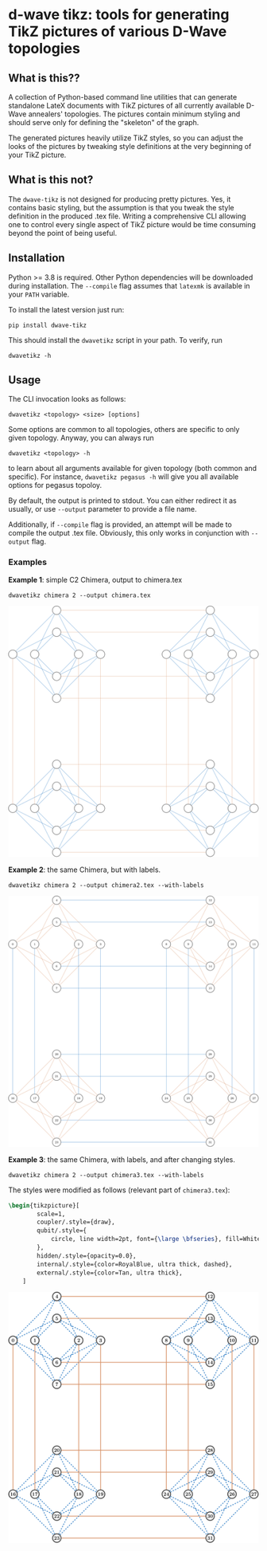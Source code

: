 # d-wave tikz: tools for generating TikZ pictures of various D-Wave topologies

## What is this??

A collection of Python-based command line utilities that can generate 
standalone LateX documents with TikZ pictures of all currently available
D-Wave annealers' topologies. The pictures contain minimum styling and 
should serve only for defining the "skeleton" of the graph.

The generated pictures heavily utilize TikZ styles, so you can adjust the looks
of the pictures by tweaking style definitions at the very beginning of your 
TikZ picture.

## What is this not?

The `dwave-tikz` is not designed for producing pretty pictures. Yes, it 
contains basic styling, but the assumption is that you tweak the style 
definition in the produced .tex file. Writing a comprehensive CLI allowing 
one to control every single aspect of TikZ picture would be time consuming 
beyond the point of being useful.

## Installation

Python >= 3.8 is required. Other Python dependencies will be downloaded 
during installation. The `--compile` flag assumes that `latexmk` is 
available in your `PATH` variable.

To install the latest version just run:

```shell
pip install dwave-tikz
```

This should install the `dwavetikz` script in your path. To verify, run

```shell
dwavetikz -h
```

## Usage

The CLI invocation looks as follows:

```text
dwavetikz <topology> <size> [options] 
```
Some options are common to all topologies, others are specific to only given 
topology. Anyway, you can always run

```text
dwavetikz <topology> -h
```

to learn about all arguments available for given topology (both common and 
specific). For instance, `dwavetikz pegasus -h` will give you all available 
options for pegasus topoloy.

By default, the output is printed to stdout. You can either redirect it as 
usually, or use `--output` parameter to provide a file name.

Additionally, if `--compile` flag is provided, an attempt will be made to 
compile the output .tex file. Obviously, this only works in conjunction with 
`--output` flag.


### Examples

**Example 1**: simple C2 Chimera, output to chimera.tex

```shell
dwavetikz chimera 2 --output chimera.tex
```

![chimera](pictures/chimera.svg)

**Example 2**: the same Chimera, but with labels.

```shell
dwavetikz chimera 2 --output chimera2.tex --with-labels
```

![chimera](pictures/chimera2.svg)


**Example 3**: the same Chimera, with labels, and after changing styles.

```shell
dwavetikz chimera 2 --output chimera3.tex --with-labels
```

The styles were modified as follows (relevant part of `chimera3.tex`):

```latex
\begin{tikzpicture}[
        scale=1,
        coupler/.style={draw},
        qubit/.style={
            circle, line width=2pt, font={\large \bfseries}, fill=White,draw=darkgray,minimum size=7mm, inner sep=0.5mm
        },
        hidden/.style={opacity=0.0},
        internal/.style={color=RoyalBlue, ultra thick, dashed},
        external/.style={color=Tan, ultra thick},
    ]
```

![chimera](pictures/chimera3.svg)
